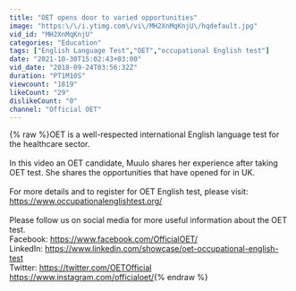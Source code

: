 ```yaml
---
title: "OET opens door to varied opportunities"
image: "https:\/\/i.ytimg.com\/vi\/MH2XnMqKnjU\/hqdefault.jpg"
vid_id: "MH2XnMqKnjU"
categories: "Education"
tags: ["English Language Test","OET","occupational English test"]
date: "2021-10-30T15:02:43+03:00"
vid_date: "2018-09-24T03:56:32Z"
duration: "PT1M10S"
viewcount: "1819"
likeCount: "29"
dislikeCount: "0"
channel: "Official OET"
---
```

{% raw %}OET is a well-respected international English language test for the healthcare sector.<br /><br />In this video an OET candidate, Muulo shares her experience after taking OET test. She shares the opportunities that have opened for in UK.<br /><br />For more details and to register for OET English test, please visit:<br /><a rel="nofollow" target="blank" href="https://www.occupationalenglishtest.org/">https://www.occupationalenglishtest.org/</a><br /><br />Please follow us on social media for more useful information about the OET test.<br />Facebook: <a rel="nofollow" target="blank" href="https://www.facebook.com/OfficialOET/">https://www.facebook.com/OfficialOET/</a><br />LinkedIn: <a rel="nofollow" target="blank" href="https://www.linkedin.com/showcase/oet-occupational-english-test">https://www.linkedin.com/showcase/oet-occupational-english-test</a><br />Twitter: <a rel="nofollow" target="blank" href="https://twitter.com/OETOfficial">https://twitter.com/OETOfficial</a><br /><a rel="nofollow" target="blank" href="https://www.instagram.com/officialoet/">https://www.instagram.com/officialoet/</a>{% endraw %}
